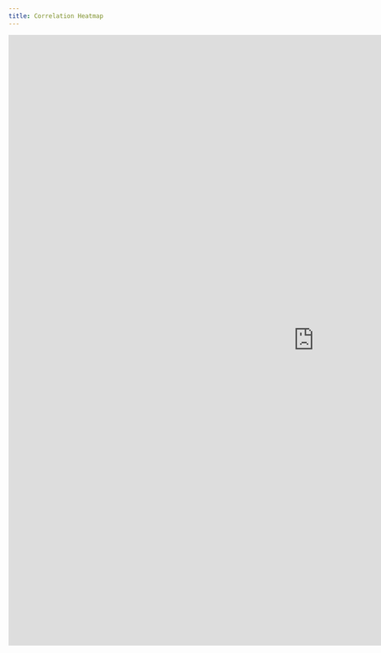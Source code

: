 ```yaml
---
title: Correlation Heatmap
---
```


<style>
  @import url(http://fonts.googleapis.com/css?family=Yanone+Kaffeesatz:400,700);
  
  /*
  .chart {
    position: relative;
    left: 250px;
  }
  */

</style>

<!---
  <script>
    d3.select("#graph").append("div")
        .attr("class", "rule")
        .call(context.rule());
  </script> -->

<section class="chart">
    <iframe class="chart" width="1200" height="1200" align="absmiddle" frameborder="0" scrolling="no" src="https://plot.ly/~hpsilva/34.embed"></iframe>

</section>


